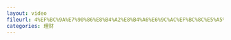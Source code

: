 ```yaml
---
layout: video
fileurl: 4%EF%BC%9A%E7%90%86%E8%B4%A2%E8%B4%A6%E6%9C%AC%EF%BC%8C%E5%A5%BD%E5%A5%BD%E7%9B%98%E7%82%B9%E4%BD%A0%E7%9A%84%E8%B5%84%E4%BA%A7.mp4
categories: 理财
---
```

